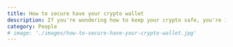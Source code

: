 ```yaml
---
title: How to secure have your crypto wallet
description: If you're wondering how to keep your crypto safe, you're in the right place. Securing your wallet is crucial to protecting your digital assets from threats.
category: People
# image: './images/how-to-secure-have-your-crypto-wallet.jpg'
---
```

